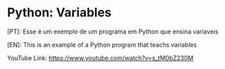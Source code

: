 # Python: Variables

[PT]: Esse é um exemplo de um programa em Python que ensina variaveis

[EN]: This is an example of a Python program that teachs variables

YouTube Link: https://www.youtube.com/watch?v=s_tM0bZ230M